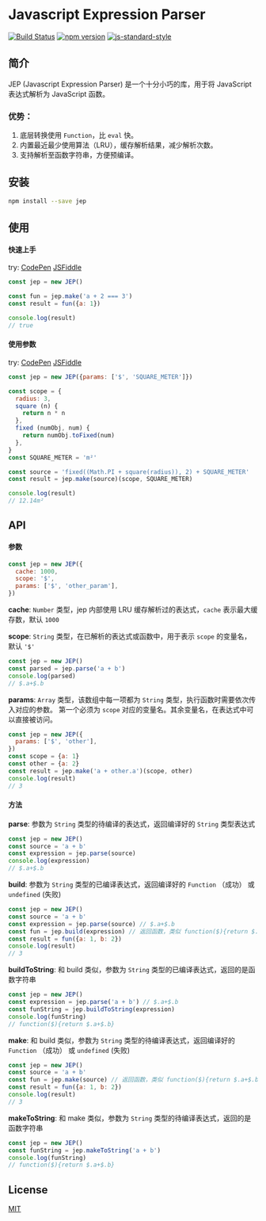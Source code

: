 # Javascript Expression Parser

[![Build Status](https://travis-ci.org/cnlon/jep.svg?branch=master)](https://travis-ci.org/cnlon/jep)
[![npm version](https://badge.fury.io/js/jep.svg)](https://badge.fury.io/js/jep)
[![js-standard-style](https://img.shields.io/badge/code%20style-standard-brightgreen.svg)](http://standardjs.com)

## 简介

JEP (Javascript Expression Parser) 是一个十分小巧的库，用于将 JavaScript 表达式解析为 JavaScript 函数。

### 优势：

1. 底层转换使用 `Function`，比 `eval` 快。
2. 内置最近最少使用算法（LRU），缓存解析结果，减少解析次数。
3. 支持解析至函数字符串，方便预编译。

## 安装

```bash
npm install --save jep
```

## 使用

#### 快速上手

try: [CodePen](http://codepen.io/lon/pen/xROVjv?editors=0010#0) [JSFiddle](https://jsfiddle.net/lon/6uz0nd8h/)

```javascript
const jep = new JEP()

const fun = jep.make('a + 2 === 3')
const result = fun({a: 1})

console.log(result)
// true
```

#### 使用参数

try: [CodePen](http://codepen.io/lon/pen/rWLLKx?editors=0010#0) [JSFiddle](https://jsfiddle.net/lon/zLso6co4/)

```javascript
const jep = new JEP({params: ['$', 'SQUARE_METER']})

const scope = {
  radius: 3,
  square (n) {
    return n * n
  },
  fixed (numObj, num) {
    return numObj.toFixed(num)
  },
}
const SQUARE_METER = 'm²'

const source = 'fixed((Math.PI + square(radius)), 2) + SQUARE_METER'
const result = jep.make(source)(scope, SQUARE_METER)

console.log(result)
// 12.14m²
```

## API

#### 参数

```javascript
const jep = new JEP({
  cache: 1000,
  scope: '$',
  params: ['$', 'other_param'],
})
```

**cache**: `Number` 类型，jep 内部使用 LRU 缓存解析过的表达式，`cache` 表示最大缓存数，默认 `1000`

**scope**: `String` 类型，在已解析的表达式或函数中，用于表示 `scope` 的变量名，默认 `'$'`

```javascript
const jep = new JEP()
const parsed = jep.parse('a + b')
console.log(parsed)
// $.a+$.b
```

**params**: `Array` 类型，该数组中每一项都为 `String` 类型，执行函数时需要依次传入对应的参数。
第一个必须为 `scope` 对应的变量名。其余变量名，在表达式中可以直接被访问。

```javascript
const jep = new JEP({
  params: ['$', 'other'],
})
const scope = {a: 1}
const other = {a: 2}
const result = jep.make('a + other.a')(scope, other)
console.log(result)
// 3
```

#### 方法

**parse**: 参数为 `String` 类型的待编译的表达式，返回编译好的 `String` 类型表达式

```javascript
const jep = new JEP()
const source = 'a + b'
const expression = jep.parse(source)
console.log(expression)
// $.a+$.b
```

**build**: 参数为 `String` 类型的已编译表达式，返回编译好的 `Function` （成功） 或 `undefined` (失败)

```javascript
const jep = new JEP()
const source = 'a + b'
const expression = jep.parse(source) // $.a+$.b
const fun = jep.build(expression) // 返回函数，类似 function($){return $.a+$.b}
const result = fun({a: 1, b: 2})
console.log(result)
// 3
```

**buildToString**: 和 build 类似，参数为 `String` 类型的已编译表达式，返回的是函数字符串

```javascript
const jep = new JEP()
const expression = jep.parse('a + b') // $.a+$.b
const funString = jep.buildToString(expression)
console.log(funString)
// function($){return $.a+$.b}
```

**make**: 和 build 类似，参数为 `String` 类型的待编译表达式，返回编译好的 `Function` （成功） 或 `undefined` (失败)

```javascript
const jep = new JEP()
const source = 'a + b'
const fun = jep.make(source) // 返回函数，类似 function($){return $.a+$.b}
const result = fun({a: 1, b: 2})
console.log(result)
// 3
```

**makeToString**: 和 make 类似，参数为 `String` 类型的待编译表达式，返回的是函数字符串

```javascript
const jep = new JEP()
const funString = jep.makeToString('a + b')
console.log(funString)
// function($){return $.a+$.b}
```

## License

[MIT](http://opensource.org/licenses/MIT)
